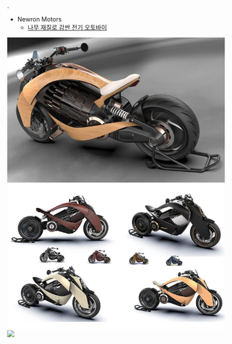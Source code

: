.

* Newron Motors
  * [나무 재질로 감싼 전기 오토바이](https://1boon.daum.net/earlyadopter/5e7c4e8b4f1c9a256d69f1ce)
  

<img src='images/Newron Motors EV-1_1.jfif'>



<img src='images/Newron Motors EV-1_2.jfif'>

<img src='images/'>


